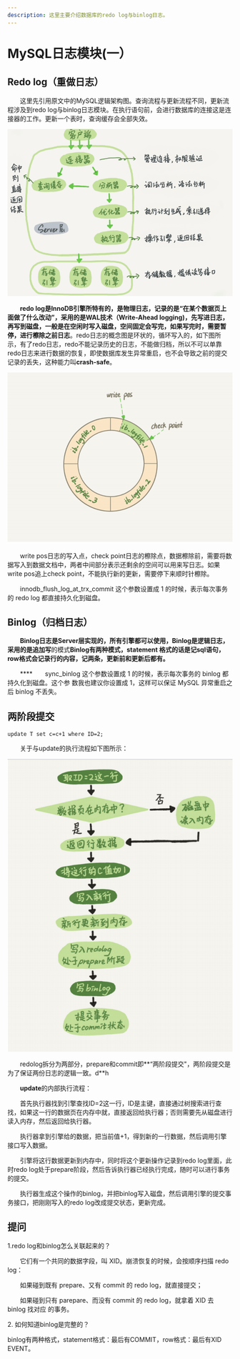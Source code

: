```yaml
---
description: 这里主要介绍数据库的redo log与binlog日志。
---
```


# MySQL日志模块(一）

## Redo log（重做日志）

　　这里先引用原文中的MySQL逻辑架构图。查询流程与更新流程不同，更新流程涉及到redo log与binlog日志模块。在执行语句前，会进行数据库的连接这是连接器的工作。更新一个表时，查询缓存会全部失效。

![MySQL逻辑架构图](<../../.gitbook/assets/image (11).png>)

　　**redo log是InnoDB引擎所特有的，是物理日志，记录的是“在某个数据页上面做了什么改动”，采用的是WAL技术（Write-Ahead logging)，先写进日志，再写到磁盘，一般是在空闲时写入磁盘，空间固定会写完，如果写完时，需要暂停，进行檫除之前日志**。redo日志的概念图是环状的，循环写入的，如下图所示，有了redo日志，redo不能记录历史的日志，不能做归档，所以不可以单靠redo日志来进行数据的恢复，即使数据库发生异常重启，也不会导致之前的提交记录的丢失，这种能力叫**crash-safe**。

![](<../../.gitbook/assets/image (12).png>)

　　write pos日志的写入点，check point日志的檫除点，数据檫除前，需要将数据写入到数据文档中，两者中间部分表示还剩余的空间可以用来写日志。如果write pos追上check point，不能执行新的更新，需要停下来顺时针檫除。

　　innodb\_flush\_log\_at\_trx\_commit 这个参数设置成 1 的时候，表示每次事务的 redo log 都直接持久化到磁盘。

## Binlog（归档日志）

　　**Binlog日志是Server层实现的，所有引擎都可以使用，Binlog是逻辑日志，**采用的是**追加写**的模式**Binlog有两种模式，statement 格式的话是记sql语句， row格式会记录行的内容，记两条，更新前和更新后都有。**

　　****　　sync\_binlog 这个参数设置成 1 的时候，表示每次事务的 binlog 都持久化到磁盘。这个参 数我也建议你设置成 1，这样可以保证 MySQL 异常重启之后 binlog 不丢失。

## 两阶段提交

```
update T set c=c+1 where ID=2;
```

　　关于与update的执行流程如下图所示：

![update执行流程](<../../.gitbook/assets/image (13).png>)

　　redolog拆分为两部分，prepare和commit即**“两阶段提交"，两阶段提交是为了保证两份日志的逻辑一致。d**h

　　**update**的内部执行流程：

　　首先执行器找到引擎查找ID=2这一行，ID是主键，直接通过树搜索进行查找，如果这一行的数据页在内存中就，直接返回给执行器；否则需要先从磁盘进行读入内存，然后返回给执行器。

　　执行器拿到引擎给的数据，把当前值+1，得到新的一行数据，然后调用引擎接口写入数据。

　　引擎将这行数据更新到内存中，同时将这个更新操作记录到redo log里面，此时redo log处于prepare阶段，然后告诉执行器已经执行完成，随时可以进行事务的提交。

　　执行器生成这个操作的binlog，并把binlog写入磁盘，然后调用引擎的提交事务接口，把刚刚写入的redo log改成提交状态，更新完成。

## 提问

1.redo log和binlog怎么关联起来的？

　　它们有一个共同的数据字段，叫 XID。崩溃恢复的时候，会按顺序扫描 redo log：

　　如果碰到既有 prepare、又有 commit 的 redo log，就直接提交；

　　如果碰到只有 parepare、而没有 commit 的 redo log，就拿着 XID 去 binlog 找对应 的事务。

2\. 如何知道binlog是完整的？

&#x20;  binlog有两种格式，statement格式：最后有COMMIT，row格式：最后有XID EVENT。

